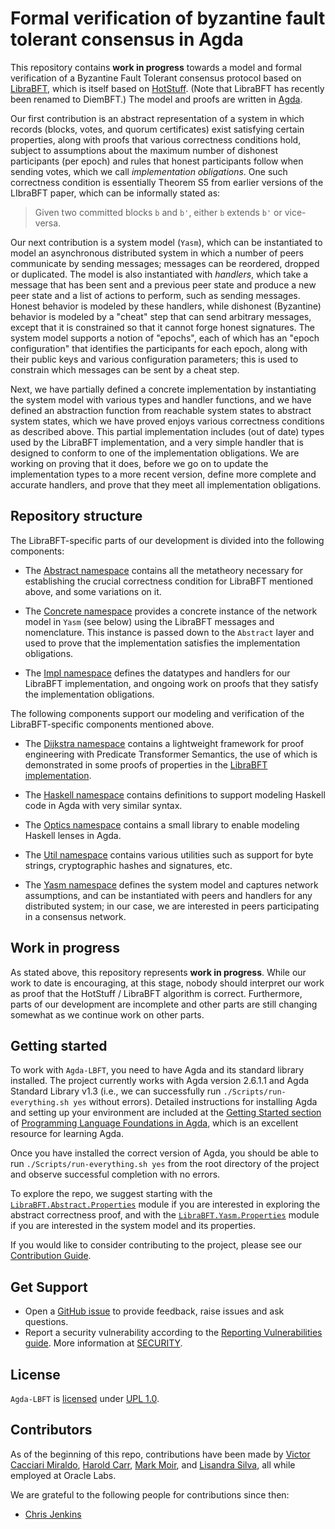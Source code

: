 # Formal verification of byzantine fault tolerant consensus in Agda

  This repository contains **work in progress** towards a model and formal verification of a Byzantine Fault Tolerant consensus protocol based on [LibraBFT](https://developers.diem.com/docs/technical-papers/state-machine-replication-paper), which is itself based on [HotStuff](https://arxiv.org/abs/1803.05069).  (Note that LibraBFT has recently been renamed to DiemBFT.)  The model and proofs are written in [Agda](https://agda.readthedocs.io).

  Our first contribution is an abstract representation of a system in which records (blocks, votes, and quorum certificates) exist satisfying certain properties, along with proofs that various correctness conditions hold, subject to assumptions about the maximum number of dishonest participants (per epoch) and rules that honest participants follow when sending votes, which we call *implementation obligations*.  One such correctness condition is essentially Theorem S5 from earlier versions of the LIbraBFT paper, which can be informally stated as:
  
> Given two committed blocks `b` and `b'`, either `b` extends `b'` or vice-versa.

Our next contribution is a system model  (`Yasm`), which can be instantiated to model an asynchronous distributed system in which a number of peers communicate by sending messages; messages can be reordered, dropped or duplicated.  The model is also instantiated with *handlers*, which take a message that has been sent and a previous peer state and produce a new peer state and a list of actions to perform, such as sending messages.  Honest behavior is modeled by these handlers, while dishonest (Byzantine) behavior is modeled by a "cheat" step that can send arbitrary messages, except that it is constrained so that it cannot forge honest signatures.  The system model supports a notion of "epochs", each of which has an "epoch configuration" that identifies the participants for each epoch, along with their public keys and various configuration parameters; this is used to constrain which messages can be sent by a cheat step.

Next, we have partially defined a concrete implementation by instantiating the system model with various types and handler functions, and we have defined an abstraction function from reachable system states to abstract system states, which we have proved enjoys various correctness conditions as described above.  This partial implementation includes (out of date) types used by the LibraBFT implementation, and a very simple handler that is designed to conform to one of the implementation obligations.  We are working on proving that it does, before we go on to update the implementation types to a more recent version, define more complete and accurate handlers, and prove that they meet all implementation obligations.

## Repository structure

The LibraBFT-specific parts of our development is divided into the following components:

* The [Abstract namespace](src/LibraBFT/Abstract) contains all the metatheory necessary for establishing the
crucial correctness condition for LibraBFT mentioned above, and some variations on it. 

* The [Concrete namespace](src/LibraBFT/Concrete) provides a concrete instance of the network model in `Yasm` (see below) using
the LibraBFT messages and nomenclature. This instance is passed down to the `Abstract` layer and used
to prove that the implementation satisfies the implementation obligations.

* The [Impl namespace](src/LibraBFT/Impl) defines the datatypes and handlers for our LibraBFT implementation, and ongoing work on proofs that they satisfy the implementation obligations.

The following components support our modeling and verification of the LibraBFT-specific components mentioned above.

* The [Dijkstra namespace](src/Dijkstra) contains a lightweight framework for proof engineering with Predicate Transformer Semantics, the use of which is demonstrated in
some proofs of properties in the [LibraBFT implementation](src/LibraBFT/Impl).

* The [Haskell namespace](src/Haskell) contains definitions to support modeling Haskell code in Agda with very similar syntax.

* The [Optics namespace](src/Optics) contains a small library to enable modeling Haskell lenses in Agda.

* The [Util namespace](src/Dijkstra) contains various utilities such as support for byte strings, cryptographic hashes and signatures, etc.

* The [Yasm namespace](src/Yasm) defines the system model and captures network assumptions, and can be instantiated with peers and handlers for any distributed system; in our case, we are interested in peers participating in a consensus network.

## Work in progress

As stated above, this repository represents **work in progress**.  While our work to date is encouraging, at this stage, nobody should interpret our work as proof that the HotStuff / LibraBFT algorithm is correct.  Furthermore, parts of our development are incomplete and other parts are still changing somewhat as we continue work on other parts.

## Getting started

To work with `Agda-LBFT`, you need to have Agda and its standard library installed.  The project currently works with Agda version 2.6.1.1 and Agda Standard Library v1.3 (i.e., we can successfully run `./Scripts/run-everything.sh yes` without errors).  Detailed instructions for installing Agda and setting up your environment are included at the [Getting Started section](https://plfa.github.io/GettingStarted) of [Programming Language Foundations in Agda](https://plfa.github.io), which is an excellent resource for learning Agda.

Once you have installed the correct version of Agda, you should be able to run `./Scripts/run-everything.sh yes` from the root directory of the project and observe successful completion with no errors.

To explore the repo, we suggest starting with the [`LibraBFT.Abstract.Properties`](src/LibraBFT/Abstract/Properties.agda) module if you are interested in exploring the abstract correctness proof, and with the [`LibraBFT.Yasm.Properties`](src/LibraBFT/Yasm/Properties.agda) module if you are interested in the system model and its properties.

If you would like to consider contributing to the project, please see our [Contribution Guide](CONTRIBUTING.md).

## Get Support

* Open a [GitHub issue](../../issues) to provide feedback, raise issues and ask questions.
* Report a security vulnerability according to the [Reporting Vulnerabilities guide](https://www.oracle.com/corporate/security-practices/assurance/vulnerability/reporting.html). More information at [SECURITY](SECURITY.md).

## License

`Agda-LBFT` is [licensed](LICENSE.txt) under [UPL 1.0](https://opensource.oracle.com/licenses/upl).

## Contributors

As of the beginning of this repo, contributions have been made by
[Victor Cacciari Miraldo](https://github.com/VictorCMiraldo), [Harold Carr](https://github.com/haroldcarr), [Mark Moir](https://github.com/mark-moir), and [Lisandra Silva](https://github.com/lisandrasilva), all while employed at Oracle Labs.

We are grateful to the following people for contributions since then:
* [Chris Jenkins](https://github.com/cwjnkins)
